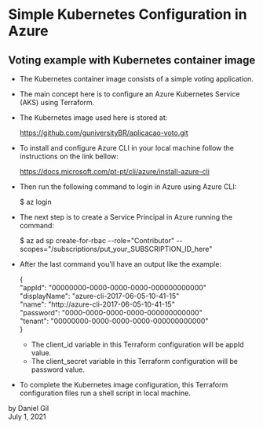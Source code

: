 # Simple Kubernetes Configuration in Azure

## Voting example with Kubernetes container image

- The Kubernetes container image consists of a simple voting application.

- The main concept here is to configure an Azure Kubernetes Service (AKS) using Terraform.

- The Kubernetes image used here is stored at:

    https://github.com/guniversityBR/aplicacao-voto.git

- To install and configure Azure CLI in your local machine follow the instructions on the link bellow:

    https://docs.microsoft.com/pt-pt/cli/azure/install-azure-cli

- Then run the following command to login in Azure using Azure CLI:

    $ az login

- The next step is to create a Service Principal in Azure running the command:

    $ az ad sp create-for-rbac --role="Contributor" --scopes="/subscriptions/put_your_SUBSCRIPTION_ID_here"

- After the last command you'll have an output like the example:

    {  
    "appId": "00000000-0000-0000-0000-000000000000"  
    "displayName": "azure-cli-2017-06-05-10-41-15"  
    "name": "http://azure-cli-2017-06-05-10-41-15"  
    "password": "0000-0000-0000-0000-000000000000"  
    "tenant": "00000000-0000-0000-0000-000000000000"  
    }

    - The client_id variable in this Terraform configuration will be appId value.
    - The client_secret variable in this Terraform configuration will be password value.

- To complete the Kubernetes image configuration, this Terraform configuration files run a shell script in local machine.

by Daniel Gil  
July 1, 2021